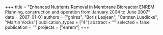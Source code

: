 +++
title = "Enhanced Nutrients Removal in Membrane Bioreactor ENREM: Planning, construction and operation from January 2004 to June 2007"
date = 2007-01-01
authors = ["gnirss", "Boris Lesjean", "Carsten Luedicke", "Martin Vocks"]
publication_types = ["4"]
abstract = ""
selected = false
publication = ""
projects = ["enrem"]
+++

